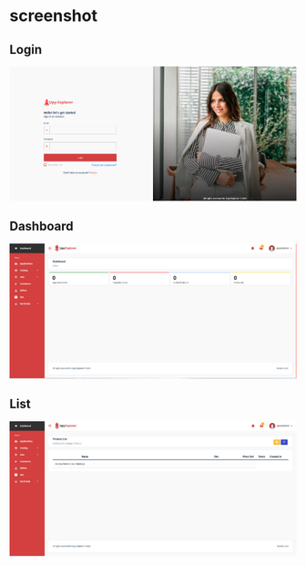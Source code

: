 # screenshot

## Login

![](/nav/screenshot/image_login.png)

## Dashboard

![](/nav/screenshot/image_dashboard.png)

## List

![](/nav/screenshot/image_list.png)
